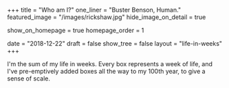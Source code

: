 +++
title = "Who am I?"
one_liner = "Buster Benson, Human."
featured_image = "/images/rickshaw.jpg"
hide_image_on_detail = true

show_on_homepage = true
homepage_order = 1

date = "2018-12-22"
draft = false
show_tree = false
layout = "life-in-weeks"
+++

I'm the sum of my life in weeks. Every box represents a week of life, and I've pre-emptively added boxes all the way to my 100th year, to give a sense of scale.